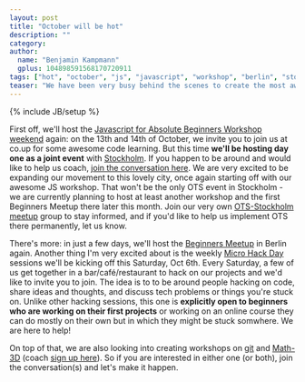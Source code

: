 ```yaml
---
layout: post
title: "October will be hot"
description: ""
category: 
author:
  name: "Benjamin Kampmann"
  gplus: 104898591568170720911
tags: ["hot", "october", "js", "javascript", "workshop", "berlin", "stockholm"]
teaser: "We have been very busy behind the scenes to create the most awesome month of OpenTechSchool yet: plenty of events this month and even more coming up or in the works. Also our very **first event outside of Berlin** and more about our expansion in this article..."
---
```

{% include JB/setup %}

First off, we'll host the [Javascript for Absolute Beginners Workshop weekend](http://www.meetup.com/opentechschool-berlin/events/84329032/) again: on the 13th and 14th of October, we invite you to join us at co.up for some awesome code learning. But this time **we'll be hosting day one as a joint event** with [Stockholm](http://www.meetup.com/opentechschool-stockholm/events/85087902/). If you happen to be around and would like to help us coach, [join the conversation here](http://groups.google.com/a/opentechschool.org/group/discuss.stockholm). We are very excited to be expanding our movement to this lovely city, once again starting off with our awesome JS workshop. That won't be the only OTS event in Stockholm - we are currently planning to host at least another workshop and the first Beginners Meetup there later this month. Join our very own [OTS-Stockholm meetup](http://www.meetup.com/opentechschool-stockholm/) group to stay informed, and if you'd like to help us implement OTS there permanently, let us know.

There's more: in just a few days, we'll host the [Beginners Meetup](http://www.meetup.com/opentechschool-berlin/events/84138972/) in Berlin again. Another thing I'm very excited about is the weekly [Micro Hack Day](http://www.meetup.com/opentechschool-berlin/events/84336562/) sessions we'll be kicking off this Saturday, Oct 6th. Every Saturday, a few of us get together in a bar/café/restaurant to hack on our projects and we'd like to invite you to join. The idea is to to be around people hacking on code, share ideas and thoughts, and discuss tech problems or things you're stuck on. Unlike other hacking sessions, this one is **explicitly open to beginners who are working on their first projects** or working on an online course they can do mostly on their own but in which they might be stuck somwhere. We are here to help!

On top of that, we are also looking into creating workshops on [git](https://groups.google.com/a/opentechschool.org/forum/?fromgroups#!forum/coaches.git) and [Math-3D](http://blog.opentechschool.org/2012/09/call-for-coaches-math-3d.html) (coach [sign up here](http://groups.google.com/a/opentechschool.org/group/coaches.math-3d)). So if you are interested in either one (or both), join the conversation(s) and let's make it happen.